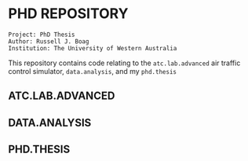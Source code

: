# PHD REPOSITORY
```
Project: PhD Thesis
Author: Russell J. Boag
Institution: The University of Western Australia
```
This repository contains code relating to the `atc.lab.advanced` air traffic control simulator, `data.analysis`, and my `phd.thesis`
## ATC.LAB.ADVANCED

## DATA.ANALYSIS

## PHD.THESIS
